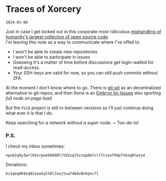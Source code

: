 # Traces of Xorcery
`2024-01-06`

Just in case I get locked out in this corporate most ridiculous [mishandling of humanity's largest collection of open source code](https://github.com/orgs/community/discussions/78193).  
I'm leaving this note as a way to communicate where I've offed to.

- I won't be able to create new repositories
- I won't be able to participate in issues
- Guessing it's a matter of time before discussions get login-walled for read-access.
- Your SSH-keys are valid for now, so you can still push commits without 2FA.

At the moment I don't know where to go.
There is [git-pit](https://github.com/decentlabs-north/git-pit) as an decentralized alternative
to git-repos; and then there is an [Embryo for Issues](https://pico-todo.surge.sh/) also sporting
_full node on page load_.

But the `PiC0` project is still in-between versions so I'll just continue doing what ever it is that I do.

Keep searching for a _network without a super node_.
~ Too-de-lu!


### P.S.

I check my inbox sometimes:

```
npub1q9y3wrl83vrpeek8990l7td2xqlhzzap0m7clt7cxsef9dpft6zq9lwty4
```

Donations:

```
bc1qeq869zq82swa5qlh8l3sejtua746dv0nkqnc7l
```

